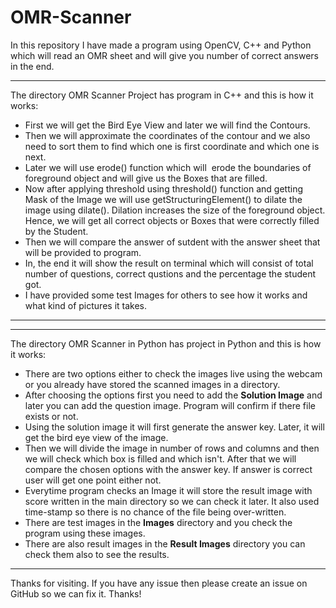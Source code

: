 # OMR-Scanner
In this repository I have made a program using OpenCV, C++ and Python which will read an OMR sheet and will give you number of correct answers in the end.

***
The directory OMR Scanner Project has program in C++ and this is how it works:
   * First we will get the Bird Eye View and later we will find the Contours.
   * Then we will approximate the coordinates of the contour and we also need to sort them to find which one is first coordinate and which one is next.
   * Later we will use erode() function which will  erode the boundaries of foreground object and will give us the Boxes that are filled.
   * Now after applying threshold using threshold() function and getting Mask of the Image we will use getStructuringElement() to dilate the image using dilate(). Dilation increases the size of the foreground object. Hence, we will get all correct objects or Boxes that were correctly filled by the Student.
   * Then we will compare the answer of sutdent with the answer sheet that will be provided to program. 
   * In, the end it will show the result on terminal which will consist of total number of questions, correct qustions and the percentage the student got.
   * I have provided some test Images for others to see how it works and what kind of pictures it takes.
***

*** 
The directory OMR Scanner in Python has project in Python and this is how it works:
  * There are two options either to check the images live using the webcam or you already have stored the scanned images in a directory.
  * After choosing the options first you need to add the **Solution Image** and later you can add the question image. Program will confirm if there file exists or not.
  * Using the solution image it will first generate the answer key. Later, it will get the bird eye view of the image.
  * Then we will divide the image in number of rows and columns and then we will check which box is filled and which isn't. After that we will compare the chosen options with the answer key. If answer is correct user will get one point either not. 
  * Everytime program checks an Image it will store the result image with score written in the main directory so we can check it later. It also used time-stamp so there is no chance of the file being over-written. 
  * There are test images in the **Images** directory and you check the program using these images.
  * There are also result images in the **Result Images** directory you can check them also to see the results.
***

Thanks for visiting. 
If you have any issue then please create an issue on GitHub so we can fix it. Thanks!
